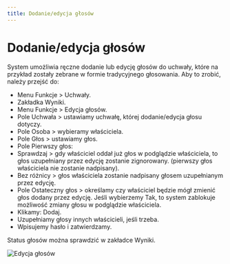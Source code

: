 ```yaml
---
title: Dodanie/edycja głosów
---
```

# Dodanie/edycja głosów

System umożliwia ręczne dodanie lub edycję głosów do uchwały, które na przykład zostały zebrane w formie tradycyjnego głosowania. Aby to zrobić, należy przejść do:

- Menu Funkcje > Uchwały.
- Zakładka Wyniki.
- Menu Funkcje > Edycja głosów.
- Pole Uchwała > ustawiamy uchwałę, której dodanie/edycja głosu dotyczy.
- Pole Osoba > wybieramy właściciela.
- Pole Głos > ustawiamy głos.
- Pole Pierwszy głos:
- Sprawdzaj > gdy właściciel oddał już głos w podglądzie właściciela, to głos uzupełniany przez edycję zostanie zignorowany. (pierwszy głos właściciela nie zostanie nadpisany).
- Bez różnicy > głos właściciela zostanie nadpisany głosem uzupełnianym przez edycję.
- Pole Ostateczny głos > określamy czy właściciel będzie mógł zmienić głos dodany przez edycję. Jeśli wybierzemy Tak, to system zablokuje możliwość zmiany głosu w podglądzie właściciela.
- Klikamy: Dodaj.
- Uzupełniamy głosy innych właścicieli, jeśli trzeba.
- Wpisujemy hasło i zatwierdzamy.

Status głosów można sprawdzić w zakładce Wyniki.

![Edycja głosów](dodanieedycjaglosow.gif)